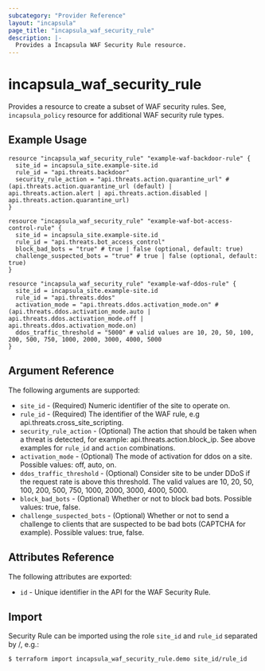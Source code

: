 ```yaml
---
subcategory: "Provider Reference"
layout: "incapsula"
page_title: "incapsula_waf_security_rule"
description: |-
  Provides a Incapsula WAF Security Rule resource.
---
```


# incapsula_waf_security_rule

Provides a resource to create a subset of WAF security rules.  See, `incapsula_policy` resource for additional WAF security rule types.

## Example Usage

```hcl
resource "incapsula_waf_security_rule" "example-waf-backdoor-rule" {
  site_id = incapsula_site.example-site.id
  rule_id = "api.threats.backdoor"
  security_rule_action = "api.threats.action.quarantine_url" # (api.threats.action.quarantine_url (default) | api.threats.action.alert | api.threats.action.disabled | api.threats.action.quarantine_url)
}

resource "incapsula_waf_security_rule" "example-waf-bot-access-control-rule" {
  site_id = incapsula_site.example-site.id
  rule_id = "api.threats.bot_access_control"
  block_bad_bots = "true" # true | false (optional, default: true)
  challenge_suspected_bots = "true" # true | false (optional, default: true)
}

resource "incapsula_waf_security_rule" "example-waf-ddos-rule" {
  site_id = incapsula_site.example-site.id
  rule_id = "api.threats.ddos"
  activation_mode = "api.threats.ddos.activation_mode.on" # (api.threats.ddos.activation_mode.auto | api.threats.ddos.activation_mode.off | api.threats.ddos.activation_mode.on)
  ddos_traffic_threshold = "5000" # valid values are 10, 20, 50, 100, 200, 500, 750, 1000, 2000, 3000, 4000, 5000
}
```

## Argument Reference

The following arguments are supported:

* `site_id` - (Required) Numeric identifier of the site to operate on.
* `rule_id` - (Required) The identifier of the WAF rule, e.g api.threats.cross_site_scripting.
* `security_rule_action` - (Optional) The action that should be taken when a threat is detected, for example: api.threats.action.block_ip. See above examples for `rule_id` and `action` combinations.
* `activation_mode` - (Optional) The mode of activation for ddos on a site. Possible values: off, auto, on.
* `ddos_traffic_threshold` - (Optional) Consider site to be under DDoS if the request rate is above this threshold. The valid values are 10, 20, 50, 100, 200, 500, 750, 1000, 2000, 3000, 4000, 5000.
* `block_bad_bots` - (Optional) Whether or not to block bad bots. Possible values: true, false.
* `challenge_suspected_bots` - (Optional) Whether or not to send a challenge to clients that are suspected to be bad bots (CAPTCHA for example). Possible values: true, false.

## Attributes Reference

The following attributes are exported:

* `id` - Unique identifier in the API for the WAF Security Rule.

## Import

Security Rule can be imported using the role `site_id` and `rule_id` separated by /, e.g.:

```
$ terraform import incapsula_waf_security_rule.demo site_id/rule_id
```